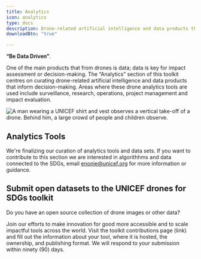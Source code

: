 ```yaml
---
title: Analytics
icon: analytics
type: docs
description: Drone-related artificial intelligence and data products that inform decision-making.
downloadBtn: "true"

---
```


**“Be Data Driven”**.

One of the main products that from drones is data;
data is key for impact assessment or decision-making.
The “Analytics” section of this toolkit centres on curating drone-related artificial intelligence and data products that inform decision-making.
Areas where these drone analytics tools are used include surveillance, research, operations, project management and impact evaluation.

![A man wearing a UNICEF shirt and vest observes a vertical take-off of a drone. Behind him, a large crowd of people and children observe.](/drones-4sdgtoolkit/static/analytics/UN0153379.jpg)


## Analytics Tools

We're finalizing our curation of analytics tools and data sets. If you want to contribute to this section we are interested in algorithhms and data connected to the SDGs, email enonie@unicef.org for more information or guidance.  

## Submit open datasets to the UNICEF drones for SDGs toolkit

Do you have an open source collection of drone images or other data?  

Join our efforts to make innovation for good more accessible and to scale impactful tools across the world. Visit the toolkit contributions page (link) and fill out the information about your tool, where it is hosted, the ownership, and publishing format. We will respond to your submission within ninety (90) days.  
